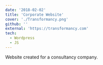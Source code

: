 ```yaml
---
date: '2018-02-02'
title: 'Corporate Website'
cover: './Transformancy.png'
github: ''
external: 'https://transformancy.com'
tech:
  - Wordpress
  - JS
---
```


Website created for a consultancy company.
